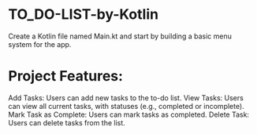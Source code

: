 # TO_DO-LIST-by-Kotlin
Create a Kotlin file named Main.kt and start by building a basic menu system for the app.

# Project Features:
Add Tasks: Users can add new tasks to the to-do list.
View Tasks: Users can view all current tasks, with statuses (e.g., completed or incomplete).
Mark Task as Complete: Users can mark tasks as completed.
Delete Task: Users can delete tasks from the list.